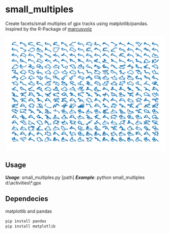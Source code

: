 # small_multiples
Create facets/small multiples of gpx tracks using matplotlib/pandas.
Inspired by the R-Package of [marcusvolz](https://github.com/marcusvolz/strava) 

![facets](https://github.com/narfel/small_multiples/blob/master/plots/plot.png "Gpx track outlines")

## Usage
***Usage***: small_multiples.py [path]
***Example***: python small_multiples d:\activities\\*.gpx

## Dependecies
matplotlib and pandas
```
pip install pandas
pip install matplotlib
```